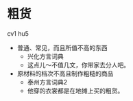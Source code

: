 # 粗货
cv1 hu5
+ 普通、常见，而且所值不高的东西
  * 兴化方言词典
  - 这点儿～不值几文，你带家去分人吧。
+ 原材料的档次不高且制作粗糙的商品
  * 泰州方言词典2
  - 他穿的衣裳都是在地摊上买的粗货。
